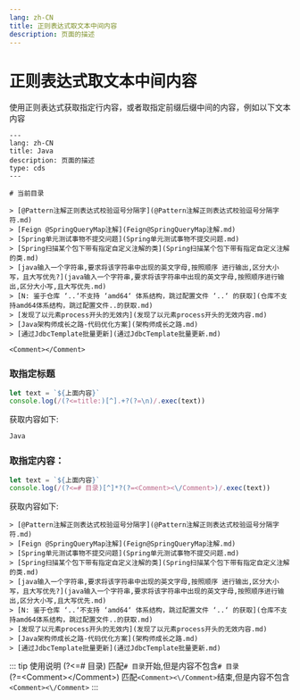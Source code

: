 ```yaml
---
lang: zh-CN  
title: 正则表达式取文本中间内容  
description: 页面的描述  
---
```


# 正则表达式取文本中间内容

使用正则表达式获取指定行内容，或者取指定前缀后缀中间的内容，例如以下文本内容

```text
---
lang: zh-CN    
title: Java  
description: 页面的描述   
type: cds
---

# 当前目录

> [@Pattern注解正则表达式校验逗号分隔字](@Pattern注解正则表达式校验逗号分隔字符.md)  
> [Feign @SpringQueryMap注解](Feign@SpringQueryMap注解.md)  
> [Spring单元测试事物不提交问题](Spring单元测试事物不提交问题.md)  
> [Spring扫描某个包下带有指定自定义注解的类](Spring扫描某个包下带有指定自定义注解的类.md)  
> [java输入一个字符串,要求将该字符串中出现的英文字母,按照顺序 进行输出,区分大小写，且大写优先?](java输入一个字符串,要求将该字符串中出现的英文字母,按照顺序进行输出,区分大小写,且大写优先.md)  
> [N: 鉴于仓库 ‘..‘不支持 ‘amd64‘ 体系结构，跳过配置文件 ‘..‘ 的获取](仓库不支持amd64体系结构，跳过配置文件..的获取.md)  
> [发现了以元素process开头的无效内](发现了以元素process开头的无效内容.md)  
> [Java架构师成长之路-代码优化方案](架构师成长之路.md)  
> [通过JdbcTemplate批量更新](通过JdbcTemplate批量更新.md)  

<Comment></Comment>
```


### 取指定标题

```javascript
let text = `${上面内容}`
console.log(/(?<=title:)[^].+?(?=\n)/.exec(text))
``` 

获取内容如下:

```javascript
Java
```

### 取指定内容：

```javascript
let text = `${上面内容}`
console.log(/(?<=# 目录)[^]*?(?=<Comment><\/Comment>)/.exec(text))
``` 

获取内容如下:

```text
> [@Pattern注解正则表达式校验逗号分隔字](@Pattern注解正则表达式校验逗号分隔字符.md)
> [Feign @SpringQueryMap注解](Feign@SpringQueryMap注解.md)
> [Spring单元测试事物不提交问题](Spring单元测试事物不提交问题.md)
> [Spring扫描某个包下带有指定自定义注解的类](Spring扫描某个包下带有指定自定义注解的类.md)
> [java输入一个字符串,要求将该字符串中出现的英文字母,按照顺序 进行输出,区分大小写，且大写优先?](java输入一个字符串,要求将该字符串中出现的英文字母,按照顺序进行输出,区分大小写,且大写优先.md)
> [N: 鉴于仓库 ‘..‘不支持 ‘amd64‘ 体系结构，跳过配置文件 ‘..‘ 的获取](仓库不支持amd64体系结构，跳过配置文件..的获取.md)
> [发现了以元素process开头的无效内](发现了以元素process开头的无效内容.md)
> [Java架构师成长之路-代码优化方案](架构师成长之路.md)
> [通过JdbcTemplate批量更新](通过JdbcTemplate批量更新.md) 
```

::: tip 使用说明
(?<=# 目录) 匹配`# 目录`开始,但是内容不包含`# 目录`   
(?=\<Comment><\/Comment>) 匹配`<Comment><\/Comment>`结束,但是内容不包含`<Comment><\/Comment>`
:::


<Comment></Comment>
